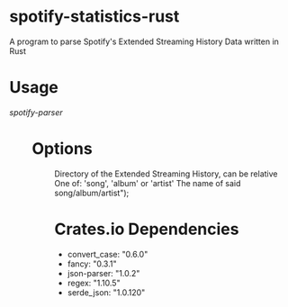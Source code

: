 # spotify-statistics-rust
A program to parse Spotify's Extended Streaming History Data written in Rust

# Usage
*spotify-parser* <dir> <stat> <name>

# Options
<dir>           Directory of the Extended Streaming History, can be relative
<stat>          One of: 'song', 'album' or 'artist'
<name>          The name of said song/album/artist");

# Crates.io Dependencies
- convert_case: "0.6.0"
- fancy: "0.3.1"
- json-parser: "1.0.2"
- regex: "1.10.5"
- serde_json: "1.0.120"
